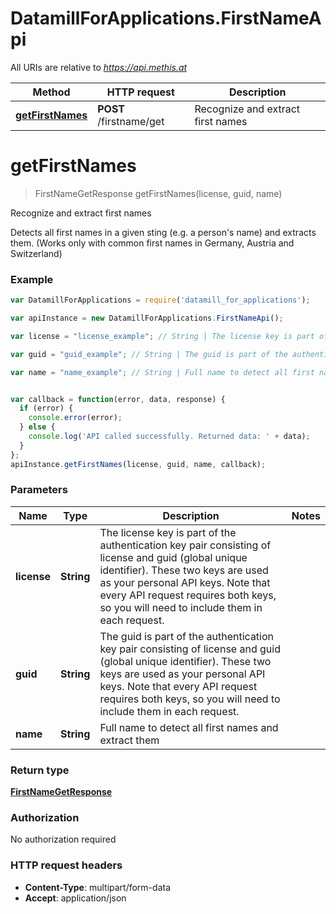 # DatamillForApplications.FirstNameApi

All URIs are relative to *https://api.methis.at*

Method | HTTP request | Description
------------- | ------------- | -------------
[**getFirstNames**](FirstNameApi.md#getFirstNames) | **POST** /firstname/get | Recognize and extract first names


<a name="getFirstNames"></a>
# **getFirstNames**
> FirstNameGetResponse getFirstNames(license, guid, name)

Recognize and extract first names

Detects all first names in a given sting (e.g. a person&#39;s name) and extracts them. (Works only with common first names in Germany, Austria and Switzerland) 

### Example
```javascript
var DatamillForApplications = require('datamill_for_applications');

var apiInstance = new DatamillForApplications.FirstNameApi();

var license = "license_example"; // String | The license key is part of the authentication key pair consisting of license and guid (global unique identifier). These two keys are used as your personal API keys. Note that every API request requires both keys, so you will need to include them in each request. 

var guid = "guid_example"; // String | The guid is part of the authentication key pair consisting of license and guid (global unique identifier). These two keys are used as your personal API keys. Note that every API request requires both keys, so you will need to include them in each request. 

var name = "name_example"; // String | Full name to detect all first names and extract them


var callback = function(error, data, response) {
  if (error) {
    console.error(error);
  } else {
    console.log('API called successfully. Returned data: ' + data);
  }
};
apiInstance.getFirstNames(license, guid, name, callback);
```

### Parameters

Name | Type | Description  | Notes
------------- | ------------- | ------------- | -------------
 **license** | **String**| The license key is part of the authentication key pair consisting of license and guid (global unique identifier). These two keys are used as your personal API keys. Note that every API request requires both keys, so you will need to include them in each request.  | 
 **guid** | **String**| The guid is part of the authentication key pair consisting of license and guid (global unique identifier). These two keys are used as your personal API keys. Note that every API request requires both keys, so you will need to include them in each request.  | 
 **name** | **String**| Full name to detect all first names and extract them | 

### Return type

[**FirstNameGetResponse**](FirstNameGetResponse.md)

### Authorization

No authorization required

### HTTP request headers

 - **Content-Type**: multipart/form-data
 - **Accept**: application/json

